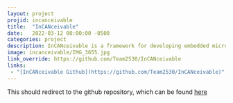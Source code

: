 ```yaml
---
layout: project
projid: incanceivable
title:  "InCANceivable"
date:   2022-03-12 00:00:00 -0500
categories: project
description: InCANceivable is a framework for developing embedded microcontroller systems that interface with the CAN bus on FRC robots that I helped develop during the 2022 FRC season on team 2530 Inconceivable.
image: incanceivable/IMG_3655.jpg
link_override: https://github.com/Team2530/InCANceivable
links:
 - "[InCANceivable Github](https://github.com/Team2530/InCANceivable)"
---
```


This should redirect to the github repository, which can be found [here](https://github.com/Team2530/InCANceivable)

